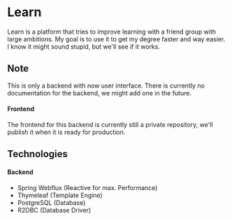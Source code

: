 # Learn

Learn is a platform that tries to improve learning with a friend group with large ambitions. My goal is to use it to get my degree faster and way easier. I know it might sound stupid, but we'll see if it works.

## Note
This is only a backend with now user interface. There is currently no documentation for the backend, we might add one in the future.

#### Frontend
The frontend for this backend is currently still a private repository, we'll publish it when it is ready for production.

## Technologies

#### Backend
- Spring Webflux (Reactive for max. Performance)
- Thymeleaf (Template Engine)
- PostgreSQL (Database)
- R2DBC (Database Driver)
